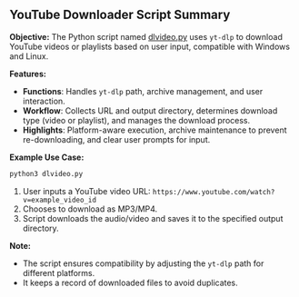 ## YouTube Downloader Script Summary

**Objective:**
The Python script named [dlvideo.py](./dlvideo.py) uses `yt-dlp` to download YouTube videos or playlists based on user input, compatible with Windows and Linux.

**Features:**
- **Functions**: Handles `yt-dlp` path, archive management, and user interaction.
- **Workflow**: Collects URL and output directory, determines download type (video or playlist), and manages the download process.
- **Highlights**: Platform-aware execution, archive maintenance to prevent re-downloading, and clear user prompts for input.

**Example Use Case:**

```bash
python3 dlvideo.py
```

1. User inputs a YouTube video URL: `https://www.youtube.com/watch?v=example_video_id`
2. Chooses to download as MP3/MP4.
3. Script downloads the audio/video and saves it to the specified output directory.

**Note:**
- The script ensures compatibility by adjusting the `yt-dlp` path for different platforms.
- It keeps a record of downloaded files to avoid duplicates.
